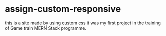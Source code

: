 # assign-custom-responsive
this is a site made by using custom css
it was my first project in the training of Game train MERN Stack programme.
